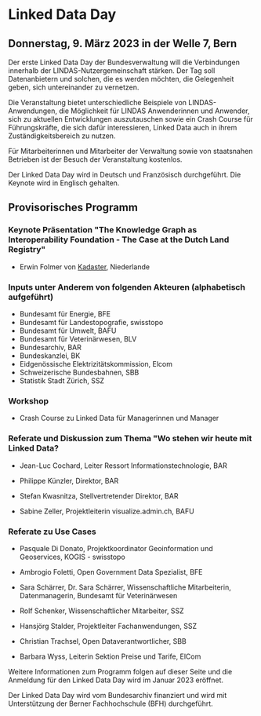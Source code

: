 # Linked Data Day 
## Donnerstag, 9. März 2023 in der Welle 7, Bern

Der erste Linked Data Day der Bundesverwaltung will die Verbindungen innerhalb der LINDAS-Nutzergemeinschaft stärken. Der Tag soll Datenanbietern und solchen, die es werden möchten, die Gelegenheit geben, sich untereinander zu vernetzen. 

Die Veranstaltung bietet unterschiedliche Beispiele von LINDAS-Anwendungen, die Möglichkeit für LINDAS Anwenderinnen und Anwender, sich zu aktuellen Entwicklungen auszutauschen sowie ein Crash Course für Führungskräfte, die sich dafür interessieren, Linked Data auch in ihrem Zuständigkeitsbereich zu nutzen. 

Für Mitarbeiterinnen und Mitarbeiter der Verwaltung sowie von staatsnahen Betrieben ist der Besuch der Veranstaltung kostenlos. 

Der Linked Data Day wird in Deutsch und Französisch durchgeführt. Die Keynote wird in Englisch gehalten. 

## Provisorisches Programm

### Keynote Präsentation "The Knowledge Graph as Interoperability Foundation - The Case at the Dutch Land Registry"

- Erwin Folmer von [Kadaster](https://www.kadaster.nl/about-us "dieser Link führt zu Kadaster!"), Niederlande 

### Inputs unter Anderem von folgenden Akteuren (alphabetisch aufgeführt)
- Bundesamt für Energie, BFE
- Bundesamt für Landestopografie, swisstopo
- Bundesamt für Umwelt, BAFU
- Bundesamt für Veterinärwesen, BLV
- Bundesarchiv, BAR
- Bundeskanzlei, BK
- Eidgenössische Elektrizitätskommission, Elcom 
- Schweizerische Bundesbahnen, SBB
- Statistik Stadt Zürich, SSZ 

### Workshop
- Crash Course zu Linked Data für Managerinnen und Manager

### Referate und Diskussion zum Thema "Wo stehen wir heute mit Linked Data?

- Jean-Luc Cochard, Leiter Ressort Informationstechnologie, BAR

- Philippe Künzler, Direktor, BAR

- Stefan Kwasnitza, Stellvertretender Direktor, BAR

- Sabine Zeller, Projektleiterin visualize.admin.ch, BAFU

### Referate zu Use Cases 

- Pasquale Di Donato, Projektkoordinator Geoinformation und Geoservices, KOGIS - swisstopo

- Ambrogio Foletti, Open Government Data Spezialist, BFE

- Sara Schärrer, Dr. Sara Schärrer, Wissenschaftliche Mitarbeiterin, Datenmanagerin, Bundesamt für Veterinärwesen

- Rolf Schenker, Wissenschaftlicher Mitarbeiter, SSZ

- Hansjörg Stalder, Projektleiter Fachanwendungen, SSZ

- Christian Trachsel, Open Dataverantwortlicher, SBB

- Barbara Wyss, Leiterin Sektion Preise und Tarife, ElCom



Weitere Informationen zum Programm folgen auf dieser Seite und die Anmeldung für den Linked Data Day wird im Januar 2023 eröffnet.

Der Linked Data Day wird vom Bundesarchiv finanziert und wird mit Unterstützung der Berner Fachhochschule (BFH) durchgeführt. 
